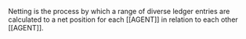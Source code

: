 Netting is the process by which a range of diverse ledger entries are calculated to a net position for each [[AGENT]] in relation to each other [[AGENT]].